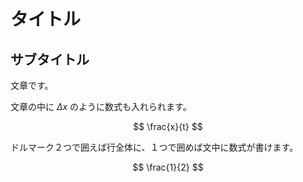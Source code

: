 # タイトル
## サブタイトル

文章です。

文章の中に $\Delta{x}$ のように数式も入れられます。

$$ \frac{x}{t} $$

ドルマーク２つで囲えば行全体に、１つで囲めば文中に数式が書けます。

$$ \frac{1}{2} $$
